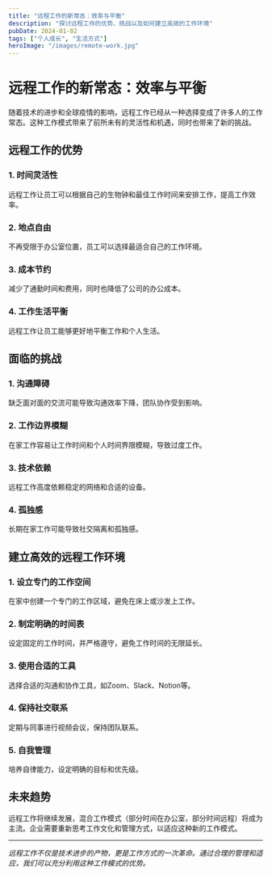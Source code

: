 ```yaml
---
title: "远程工作的新常态：效率与平衡"
description: "探讨远程工作的优势、挑战以及如何建立高效的工作环境"
pubDate: 2024-01-02
tags: ["个人成长", "生活方式"]
heroImage: "/images/remote-work.jpg"
---
```


# 远程工作的新常态：效率与平衡

随着技术的进步和全球疫情的影响，远程工作已经从一种选择变成了许多人的工作常态。这种工作模式带来了前所未有的灵活性和机遇，同时也带来了新的挑战。

## 远程工作的优势

### 1. 时间灵活性
远程工作让员工可以根据自己的生物钟和最佳工作时间来安排工作，提高工作效率。

### 2. 地点自由
不再受限于办公室位置，员工可以选择最适合自己的工作环境。

### 3. 成本节约
减少了通勤时间和费用，同时也降低了公司的办公成本。

### 4. 工作生活平衡
远程工作让员工能够更好地平衡工作和个人生活。

## 面临的挑战

### 1. 沟通障碍
缺乏面对面的交流可能导致沟通效率下降，团队协作受到影响。

### 2. 工作边界模糊
在家工作容易让工作时间和个人时间界限模糊，导致过度工作。

### 3. 技术依赖
远程工作高度依赖稳定的网络和合适的设备。

### 4. 孤独感
长期在家工作可能导致社交隔离和孤独感。

## 建立高效的远程工作环境

### 1. 设立专门的工作空间
在家中创建一个专门的工作区域，避免在床上或沙发上工作。

### 2. 制定明确的时间表
设定固定的工作时间，并严格遵守，避免工作时间的无限延长。

### 3. 使用合适的工具
选择合适的沟通和协作工具，如Zoom、Slack、Notion等。

### 4. 保持社交联系
定期与同事进行视频会议，保持团队联系。

### 5. 自我管理
培养自律能力，设定明确的目标和优先级。

## 未来趋势

远程工作将继续发展，混合工作模式（部分时间在办公室，部分时间远程）将成为主流。企业需要重新思考工作文化和管理方式，以适应这种新的工作模式。

---

*远程工作不仅是技术进步的产物，更是工作方式的一次革命。通过合理的管理和适应，我们可以充分利用这种工作模式的优势。* 